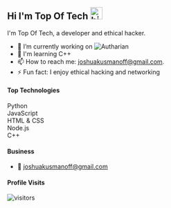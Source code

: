 ## Hi I'm Top Of Tech <img src="https://user-images.githubusercontent.com/1303154/88677602-1635ba80-d120-11ea-84d8-d263ba5fc3c0.gif" width="28px" alt="hi">

I'm Top Of Tech, a developer and ethical hacker.

- 🔭 I’m currently working on ![Autharian](https://github.com/AutharianTeam/Autharian)
- 🌳 I'm learning C++
- 📫 How to reach me: joshuakusmanoff@gmail.com.
- ⚡ Fun fact: I enjoy ethical hacking and networking

#### Top Technologies
Python  
JavaScript  
HTML & CSS  
Node.js  
C++

#### Business
- :email: joshuakusmanoff@gmail.com


#### Profile Visits 

![visitors](https://visitor-badge.glitch.me/badge?page_id=top-of-tech.tech-of-tech)
